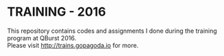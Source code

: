 # TRAINING - 2016 #
This repository contains codes and assignments I done during the training program at QBurst 2016.  
Please visit http://trains.gopagoda.io for more.
